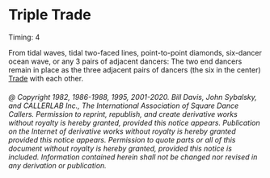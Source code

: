 
# Triple Trade

Timing: 4

From tidal waves, tidal two-faced lines, point-to-point diamonds, six-dancer ocean
wave, or any 3 pairs of adjacent dancers: The two end dancers remain in place as the three
adjacent pairs of dancers (the six in the center) [Trade](../b2/trade.md) with each other.

###### @ Copyright 1982, 1986-1988, 1995, 2001-2020. Bill Davis, John Sybalsky, and CALLERLAB Inc., The International Association of Square Dance Callers. Permission to reprint, republish, and create derivative works without royalty is hereby granted, provided this notice appears. Publication on the Internet of derivative works without royalty is hereby granted provided this notice appears. Permission to quote parts or all of this document without royalty is hereby granted, provided this notice is included. Information contained herein shall not be changed nor revised in any derivation or publication.
